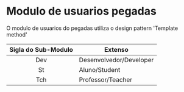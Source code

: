 # Modulo de usuarios pegadas
O modulo de usuarios do pegadas utiliza o design pattern 'Template method'

| Sigla do Sub-Modulo | Extenso |
|  :---: |-----------|
| Dev    | Desenvolvedor/Developer|
| St     | Aluno/Student|
|Tch     | Professor/Teacher    |
